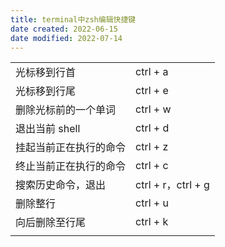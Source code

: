 ```yaml
---
title: terminal中zsh编辑快捷键
date created: 2022-06-15
date modified: 2022-07-14
---
```

| | |
| ---------------------- | ------------------ |
| 光标移到行首 | ctrl + a |
| 光标移到行尾 | ctrl + e |
| 删除光标前的一个单词 | ctrl + w |
| 退出当前 shell | ctrl + d |
| 挂起当前正在执行的命令 | ctrl + z |
| 终止当前正在执行的命令 | ctrl + c |
| 搜索历史命令，退出 | ctrl + r，ctrl + g |
| 删除整行 | ctrl + u |
| 向后删除至行尾 | ctrl + k |
| | |
